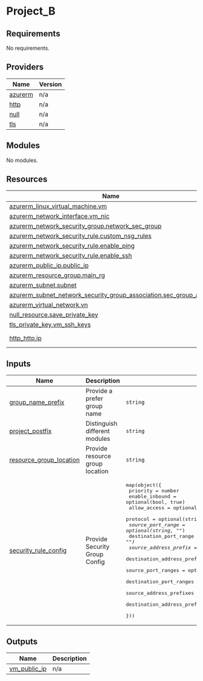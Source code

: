 # Project_B

<!-- BEGINNING OF PRE-COMMIT-OPENTOFU DOCS HOOK -->
## Requirements

No requirements.

## Providers

| Name | Version |
|------|---------|
| <a name="provider_azurerm"></a> [azurerm](#provider\_azurerm) | n/a |
| <a name="provider_http"></a> [http](#provider\_http) | n/a |
| <a name="provider_null"></a> [null](#provider\_null) | n/a |
| <a name="provider_tls"></a> [tls](#provider\_tls) | n/a |

## Modules

No modules.

## Resources

| Name | Type |
|------|------|
| [azurerm_linux_virtual_machine.vm](https://registry.terraform.io/providers/hashicorp/azurerm/latest/docs/resources/linux_virtual_machine) | resource |
| [azurerm_network_interface.vm_nic](https://registry.terraform.io/providers/hashicorp/azurerm/latest/docs/resources/network_interface) | resource |
| [azurerm_network_security_group.network_sec_group](https://registry.terraform.io/providers/hashicorp/azurerm/latest/docs/resources/network_security_group) | resource |
| [azurerm_network_security_rule.custom_nsg_rules](https://registry.terraform.io/providers/hashicorp/azurerm/latest/docs/resources/network_security_rule) | resource |
| [azurerm_network_security_rule.enable_ping](https://registry.terraform.io/providers/hashicorp/azurerm/latest/docs/resources/network_security_rule) | resource |
| [azurerm_network_security_rule.enable_ssh](https://registry.terraform.io/providers/hashicorp/azurerm/latest/docs/resources/network_security_rule) | resource |
| [azurerm_public_ip.public_ip](https://registry.terraform.io/providers/hashicorp/azurerm/latest/docs/resources/public_ip) | resource |
| [azurerm_resource_group.main_rg](https://registry.terraform.io/providers/hashicorp/azurerm/latest/docs/resources/resource_group) | resource |
| [azurerm_subnet.subnet](https://registry.terraform.io/providers/hashicorp/azurerm/latest/docs/resources/subnet) | resource |
| [azurerm_subnet_network_security_group_association.sec_group_assoc](https://registry.terraform.io/providers/hashicorp/azurerm/latest/docs/resources/subnet_network_security_group_association) | resource |
| [azurerm_virtual_network.vn](https://registry.terraform.io/providers/hashicorp/azurerm/latest/docs/resources/virtual_network) | resource |
| [null_resource.save_private_key](https://registry.terraform.io/providers/hashicorp/null/latest/docs/resources/resource) | resource |
| [tls_private_key.vm_ssh_keys](https://registry.terraform.io/providers/hashicorp/tls/latest/docs/resources/private_key) | resource |
| [http_http.ip](https://registry.terraform.io/providers/hashicorp/http/latest/docs/data-sources/http) | data source |

## Inputs

| Name | Description | Type | Default | Required |
|------|-------------|------|---------|:--------:|
| <a name="input_group_name_prefix"></a> [group\_name\_prefix](#input\_group\_name\_prefix) | Provide a prefer group name | `string` | `"project_b_poc_testing"` | no |
| <a name="input_project_postfix"></a> [project\_postfix](#input\_project\_postfix) | Distinguish different modules | `string` | `"default"` | no |
| <a name="input_resource_group_location"></a> [resource\_group\_location](#input\_resource\_group\_location) | Provide resource group location | `string` | `"eastasia"` | no |
| <a name="input_security_rule_config"></a> [security\_rule\_config](#input\_security\_rule\_config) | Provide Security Group Config | <pre>map(object({<br>    priority                     = number<br>    enable_inbound               = optional(bool, true)<br>    allow_access                 = optional(bool, true)<br>    protocol                     = optional(string, "*")<br>    source_port_range            = optional(string, "*")<br>    destination_port_range       = optional(string, "*")<br>    source_address_prefix        = optional(string, "*")<br>    destination_address_prefix   = optional(string, "*")<br>    source_port_ranges           = optional(list(string), [])<br>    destination_port_ranges      = optional(list(string), [])<br>    source_address_prefixes      = optional(list(string), [])<br>    destination_address_prefixes = optional(list(string), [])<br>  }))</pre> | <pre>{<br>  "nsg_name": {<br>    "allow_access": true,<br>    "destination_address_prefix": "*",<br>    "destination_address_prefixes": [],<br>    "destination_port_range": "*",<br>    "destination_port_ranges": [],<br>    "enable_inbound": true,<br>    "priority": 100,<br>    "protocol": "Tcp",<br>    "source_address_prefix": "*",<br>    "source_address_prefixes": [],<br>    "source_port_range": "*",<br>    "source_port_ranges": []<br>  }<br>}</pre> | no |

## Outputs

| Name | Description |
|------|-------------|
| <a name="output_vm_public_ip"></a> [vm\_public\_ip](#output\_vm\_public\_ip) | n/a |
<!-- END OF PRE-COMMIT-OPENTOFU DOCS HOOK -->
